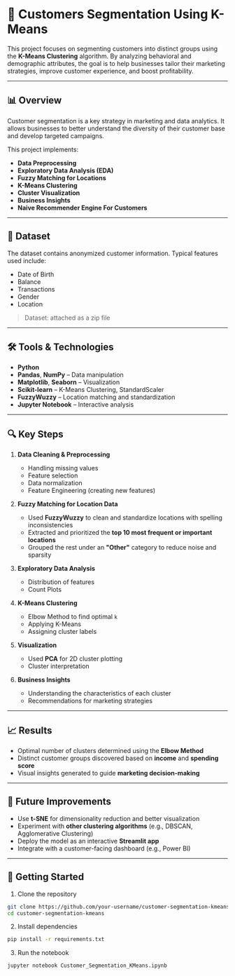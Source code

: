 # 🧠 Customers Segmentation Using K-Means

This project focuses on segmenting customers into distinct groups using the **K-Means Clustering** algorithm. By analyzing behavioral and demographic attributes, the goal is to help businesses tailor their marketing strategies, improve customer experience, and boost profitability.

---

## 📊 Overview

Customer segmentation is a key strategy in marketing and data analytics. It allows businesses to better understand the diversity of their customer base and develop targeted campaigns.

This project implements:
- **Data Preprocessing**
- **Exploratory Data Analysis (EDA)**
- **Fuzzy Matching for Locations**
- **K-Means Clustering**
- **Cluster Visualization**
- **Business Insights**
- **Naive Recommender Engine For Customers**

---

## 📁 Dataset

The dataset contains anonymized customer information. Typical features used include:
- Date of Birth  
- Balance
- Transactions 
- Gender
- Location

> Dataset: attached as a zip file

---

## 🛠️ Tools & Technologies

- **Python**
- **Pandas**, **NumPy** – Data manipulation
- **Matplotlib**, **Seaborn** – Visualization
- **Scikit-learn** – K-Means Clustering, StandardScaler
- **FuzzyWuzzy** – Location matching and standardization
- **Jupyter Notebook** – Interactive analysis

---

## 🔍 Key Steps

1. **Data Cleaning & Preprocessing**  
   - Handling missing values  
   - Feature selection  
   - Data normalization
   - Feature Engineering (creating new features)
  
2. **Fuzzy Matching for Location Data**  
   - Used **FuzzyWuzzy** to clean and standardize locations with spelling inconsistencies  
   - Extracted and prioritized the **top 10 most frequent or important locations**  
   - Grouped the rest under an **"Other"** category to reduce noise and sparsity

3. **Exploratory Data Analysis**  
   - Distribution of features  
   - Count Plots

4. **K-Means Clustering**  
   - Elbow Method to find optimal `k`  
   - Applying K-Means  
   - Assigning cluster labels

5. **Visualization**  
   - Used **PCA** for 2D cluster plotting
   - Cluster interpretation

6. **Business Insights**  
   - Understanding the characteristics of each cluster  
   - Recommendations for marketing strategies

---

## 📈 Results

- Optimal number of clusters determined using the **Elbow Method**  
- Distinct customer groups discovered based on **income** and **spending score**  
- Visual insights generated to guide **marketing decision-making**

---

## 📌 Future Improvements

- Use **t-SNE** for dimensionality reduction and better visualization  
- Experiment with **other clustering algorithms** (e.g., DBSCAN, Agglomerative Clustering)  
- Deploy the model as an interactive **Streamlit app**  
- Integrate with a customer-facing dashboard (e.g., Power BI)

---

## 🚀 Getting Started

1. Clone the repository  
```bash
git clone https://github.com/your-username/customer-segmentation-kmeans.git
cd customer-segmentation-kmeans
```

2. Install dependencies
```bash
pip install -r requirements.txt
```

3. Run the notebook
```bash
jupyter notebook Customer_Segmentation_KMeans.ipynb
```
